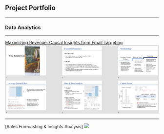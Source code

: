 ## Project Portfolio

---

### Data Analytics
---
[Maximizing Revenue: Causal Insights from Email Targeting](pdf/wineRetailer.html)
<img src="images/Retailer.jpeg"/>

---
[Sales Forecasting & Insights Analysis]
<img src="images/Screen Shot 2020-02-19 at 6.17.35 PM.png"/>



